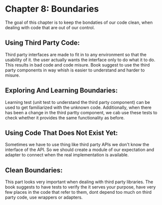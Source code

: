 # **Chapter 8: Boundaries**

The goal of this chapter is to keep the bondaties of our code clean, when dealing with code that are out of our control.

## Using Third Party Code:
Third party interfaces are made to fit in to any environment so that the usability of it. the user actually wants the interface only to do what it to do. This results in bad code and code misure. Book suggest to use the third party components in way whish is easier to understand and harder to misure.

## Exploring And Learning Boundaries:
Learning test (unit test to understand the third party component) can be used to get familiarized with the unknown code. Additionally, when there has been a change in the third partty component, we cab use these tests to check whether it provides the same functionality as before.

## Using Code That Does Not Exist Yet:
Sometimes we have to use thing like third party APIs we don't know the interface of the API. So we should create a module of our expectation and adapter to connect when the real implementation is available.

## Clean Boundaries:
This part looks very important when dealing with third party libraries. The book suggests to have tests to verify the it serves your purpose, have very few places in the code that refer to them, dont depend too much on third party code, use wrappers or adapters.